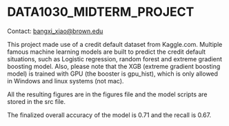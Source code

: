 # DATA1030_MIDTERM_PROJECT

Contact: bangxi_xiao@brown.edu

This project made use of a credit default dataset from Kaggle.com. Multiple famous machine learning models are built to predict the credit default situations, such as Logistic regression, random forest and extreme gradient boosting model. Also, please note that the XGB (extreme gradient boosting model) is trained with GPU (the booster is gpu_hist), which is only allowed in Windows and linux systems (not mac). 

All the resulting figures are in the figures file and the model scripts are stored in the src file. 

The finalized overall accuracy of the model is 0.71 and the recall is 0.67.


